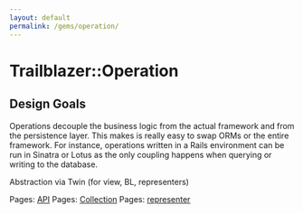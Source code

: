 ```yaml
---
layout: default
permalink: /gems/operation/
---
```


# Trailblazer::Operation

## Design Goals

Operations decouple the business logic from the actual framework and from the persistence layer. This makes is really easy to swap ORMs or the entire framework. For instance, operations written in a Rails environment can be run in Sinatra or Lotus as the only coupling happens when querying or writing to the database.

Abstraction via Twin (for view, BL, representers)

Pages: [API](api.html)
Pages: [Collection](collection.html)
Pages: [representer](representer.html)